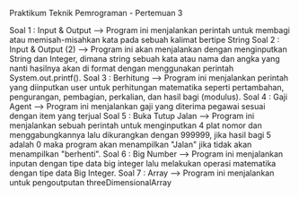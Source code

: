Praktikum Teknik Pemrograman - Pertemuan 3

Soal 1 : Input & Output --> Program ini menjalankan perintah untuk membagi atau memisah-misahkan kata pada sebuah kalimat bertipe String
Soal 2 : Input & Output (2) --> Program ini akan menjalankan dengan menginputkan String dan Integer, dimana string sebuah kata atau nama dan angka yang nanti hasilnya akan di format dengan menggunakan perintah System.out.printf().
Soal 3 : Berhitung --> Program ini menjalankan perintah yang diinputkan user untuk perhitungan matematika seperti pertambahan, pengurangan, pembagian, perkalian, dan hasil bagi (modulus). 
Soal 4 : Gaji Agent --> Program ini menjalankan gaji yang diterima pegawai sesuai dengan item yang terjual
Soal 5 : Buka Tutup Jalan --> Program ini menjalankan sebuah perintah untuk menginputkan 4 plat nomor dan menggabungkannya lalu dikurangkan dengan 999999, jika hasil bagi 5 adalah 0 maka program akan menampilkan "Jalan" jika tidak akan menampilkan "berhenti".
Soal 6 : Big Number --> Program ini menjalankan inputan dengan tipe data big integer lalu melakukan operasi matematika dengan tipe data Big Integer. 
Soal 7 : Array --> Program ini menjalankan untuk pengoutputan threeDimensionalArray
